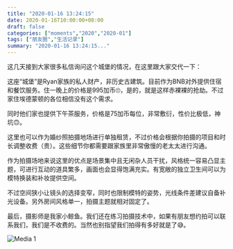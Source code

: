 ```yaml
---
title: "2020-01-16 13:24:15"
date: 2020-01-16T10:00:00+08:00
draft: false
categories: ["moments","2020","2020-01"]
tags: ["朋友圈","生活记录"]
summary: "2020-01-16 13:24:15..."
---
```


这几天接到大家很多私信询问这个城堡的情况，在这里跟大家交代一下：

这座“城堡”是Ryan家族的私人财产，非历史古建筑。目前作为BNB对外提供住宿和餐饮服务。住一晚上的价格是995加币🙄，是的，就是这样赤裸裸的抢劫。不过家住埃德蒙顿的各位相信没有这个需求。

同时他们家也提供下午茶服务，价格是75加币每位，非常敷衍，性价比极低，神坑🙃。

这里也可以作为婚纱照拍摄地场进行单独租赁，不过价格会根据你拍摄的项目和时长调整收费（贵）。这些细节你都需要跟家族里非常傲慢的老太太进行沟通。

作为拍摄场地来说这里的优点是场景集中且无闲杂人员干扰，风格统一容易凸显主题，可进行互动的道具繁多，画面也会显得饱满充实。有宽敞的独立卫生间可以为模特换装和补妆提供空间。

不过空间狭小让镜头的选择变窄，同时也限制模特的姿势，光线条件差建议自备补光设备。另外房间风格单一，拍摄主题就相对固定了。

最后，摄影师是我家小鲸鱼。我们还在练习拍摄技术中，如果有朋友想约拍可以联系我们，我们是不收费的。当然也别指望我们拍得有多好就是了😅。

![Media 1](/Moments/photos/2020-01-16/202001161324150.jpg)

